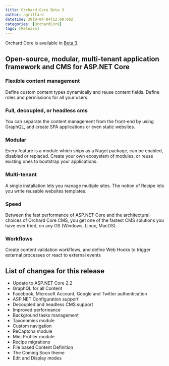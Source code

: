 ```yaml
---
title: Orchard Core Beta 3
author: agriffard
datetime: 2019-04-04T12:00:00Z
categories: [OrchardCore]
tags: [Release]
---
```


Orchard Core is available in [Beta 3](https://github.com/OrchardCMS/OrchardCore/releases/tag/1.0.0-beta3).

## Open-source, modular, multi-tenant application framework and CMS for ASP.NET Core

### Flexible content management

Define custom content types dynamically and reuse content fields. Define roles and permissions for all your users.  

### Full, decoupled, or headless cms

You can separate the content management from the front-end by using GraphQL, and create SPA applications or even static websites.

### Modular

Every feature is a module which ships as a Nuget package, can be enabled, disabled or replaced. Create your own ecosystem of modules, or reuse existing ones to bootstrap your applications.

### Multi-tenant

A single installation lets you manage multiple sites. The notion of Recipe lets you write reusable websites templates.

### Speed

Between the fast performance of ASP.NET Core and the architectural choices of Orchard Core CMS, you get one of the fastest CMS solutions you have ever tried, on any OS (Windows, Linux, MacOS).

### Workflows

Create content validation workflows, and define Web Hooks to trigger external processes or react to external events

## List of changes for this release

- Update to ASP.NET Core 2.2
- GraphQL for all Content
- Facebook, Microsoft Account, Google and Twitter authentication
- ASP.NET Configuration support
- Decoupled and headless CMS support
- Improved performance
- Background tasks management
- Taxonomies module
- Custom navigation
- ReCaptcha module
- Mini Profiler module
- Recipe migrations
- File based Content Definition
- The Coming Soon theme
- Edit and Display modes
